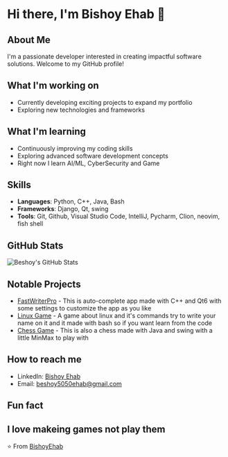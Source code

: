 # Hi there, I'm Bishoy Ehab 👋

## About Me
I'm a passionate developer interested in creating impactful software solutions. Welcome to my GitHub profile!

## What I'm working on
- Currently developing exciting projects to expand my portfolio
- Exploring new technologies and frameworks

## What I'm learning
- Continuously improving my coding skills
- Exploring advanced software development concepts
- Right now I learn AI/ML, CyberSecurity and Game

## Skills
- **Languages**: Python, C++, Java, Bash
- **Frameworks**: Django, Qt, swing
- **Tools**: Git, Github, Visual Studio Code, IntelliJ, Pycharm, Clion, neovim, fish shell

## GitHub Stats
![Beshoy's GitHub Stats](https://github-readme-stats.vercel.app/api?username=BeshoyEhab&show_icons=true&theme=radical)

## Notable Projects
- [FastWriterPro](www.github.com/BeshoyEhab/FastWriterPro) - This is auto-complete app made with C++ and Qt6 with some settings to customize the app as you like
- [Linux Game](www.github.com/BeshoyEhab/Linux-Game) - A game about linux and it's commands try to write your name on it and it made with bash so if you want learn from the code
- [Chess Game](www.github.com/BeshoyEhab/Chess-Game) - This is also a chess made with Java and swing with a little MinMax to play with

## How to reach me
- LinkedIn: [Bishoy Ehab](www.linkedin.com/in/bishoyehab)
- Email: beshoy5050ehab@gmail.com

## Fun fact
I love makeing games not play them 
---
⭐️ From [BishoyEhab](https://github.com/BeshoyEhab)
